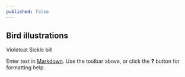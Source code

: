 ```yaml
---
published: false
---
```

## Bird illustrations
Violeteat
Sickle bill

Enter text in [Markdown](http://daringfireball.net/projects/markdown/). Use the toolbar above, or click the **?** button for formatting help.
